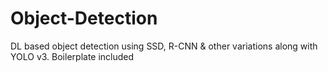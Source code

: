 # Object-Detection
DL based object detection using SSD, R-CNN &amp; other variations along with YOLO v3. Boilerplate included 
